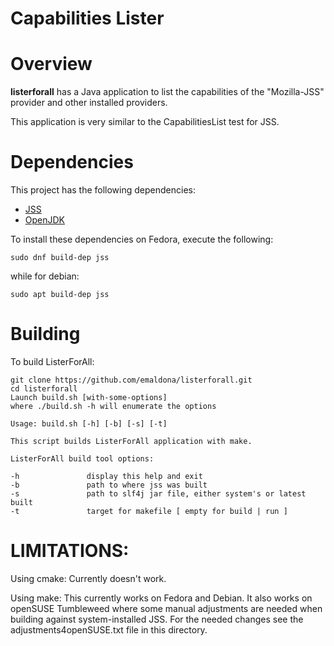 Capabilities Lister
========================================

Overview
========================================

**listerforall** has a Java application to list the capabilities
of the "Mozilla-JSS" provider and other installed providers.

This application is very similar to the CapabilitiesList test for JSS.


Dependencies
========================================

This project has the following dependencies:

 - [JSS](https://github.com/dogtagpki/jss)
 - [OpenJDK](https://openjdk.java.net/)

To install these dependencies on Fedora, execute the following:

    sudo dnf build-dep jss

while for debian:

    sudo apt build-dep jss

Building
========================================
To build ListerForAll:

    git clone https://github.com/emaldona/listerforall.git
    cd listerforall
    Launch build.sh [with-some-options]
    where ./build.sh -h will enumerate the options

	Usage: build.sh [-h] [-b] [-s] [-t]

	This script builds ListerForAll application with make.

	ListerForAll build tool options:

	-h               display this help and exit
	-b               path to where jss was built
	-s               path to slf4j jar file, either system's or latest built
	-t               target for makefile [ empty for build | run ]

LIMITATIONS:
========================================
Using cmake:
Currently doesn't work.

Using make:
This currently works on Fedora and Debian. It also works on openSUSE Tumbleweed
where some manual adjustments are needed when building against system-installed
JSS. For the needed changes see the adjustments4openSUSE.txt file in this
directory.
